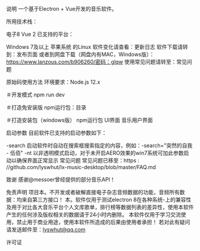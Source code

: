 说明
一个基于Electron + Vue开发的音乐软件。

所用技术栈：

电子8
Vue 2
已支持的平台：

Windows 7及以上
苹果系统
的Linux
软件变化请查看：更新日志
软件下载请转到：发布页面
或者到网盘下载（网盘内有MAC，Windows版）：https://www.lanzous.com/b906260/密码：glqw
使用常见问题请转至：常见问题

原始码使用方法
环境要求：Node.js 12.x

＃开发模式
npm run dev

＃打造免安装版
npm运行包：目录

＃打造安装包（windows版）
npm运行包
UI界面
音乐用户界面

启动参数
目前软件已支持的启动参数如下：

-search 启动软件时自动在搜索框搜索指定的内容，例如：-search="突然的自我 - 伍佰"
-nt 以非透明模式启动，对于未开启AERO效果的win7系统可加此参数启动以确保界面正常显示
常见问题
常见问题已移至：https : //github.com/lyswhut/lx-music-desktop/blob/master/FAQ.md

致谢
感谢@messoer曾经提供的部分音乐API！

免责声明
项目本。不开发或者破解直接电子杂志音频数据的功能，音频所有数据：均来自第三方接口！
本。软件仅用于测试electron 8在各种系统-上的兼容性及用于对比各大音乐平台个人文库歌单，排行榜等数据列表的差异性，使用本软件产生的任何涉及版权相关的数据请于24小时内删除。
本软件仅用于学习交流使用，禁止用于商业用途，使用本软件所造成的后果由使用者承担！
若对此有疑问请发送邮件至：lyswhut@qq.com

许可证
